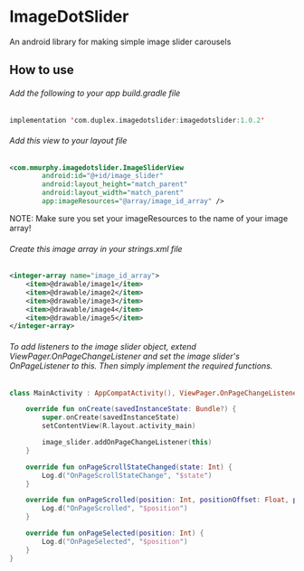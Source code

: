 # ImageDotSlider
An android library for making simple image slider carousels


## How to use
###### Add the following to your app build.gradle file
```kotlin
implementation 'com.duplex.imagedotslider:imagedotslider:1.0.2'
```

###### Add this view to your layout file
```xml
<com.mmurphy.imagedotslider.ImageSliderView
        android:id="@+id/image_slider"
        android:layout_height="match_parent"
        android:layout_width="match_parent"
        app:imageResources="@array/image_id_array" />
```
NOTE: Make sure you set your imageResources to the name of your image array!

###### Create this image array in your strings.xml file
```xml
<integer-array name="image_id_array">
    <item>@drawable/image1</item>
    <item>@drawable/image2</item>
    <item>@drawable/image3</item>
    <item>@drawable/image4</item>
    <item>@drawable/image5</item>
</integer-array>
```

###### To add listeners to the image slider object, extend ViewPager.OnPageChangeListener and set the image slider's OnPageListener to this. Then simply implement the required functions.
```kotlin
class MainActivity : AppCompatActivity(), ViewPager.OnPageChangeListener {

    override fun onCreate(savedInstanceState: Bundle?) {
        super.onCreate(savedInstanceState)
        setContentView(R.layout.activity_main)

        image_slider.addOnPageChangeListener(this)
    }

    override fun onPageScrollStateChanged(state: Int) {
        Log.d("OnPageScrollStateChange", "$state")
    }

    override fun onPageScrolled(position: Int, positionOffset: Float, positionOffsetPixels: Int) {
        Log.d("OnPageScrolled", "$position")
    }

    override fun onPageSelected(position: Int) {
        Log.d("OnPageSelected", "$position")
    }
}
```
